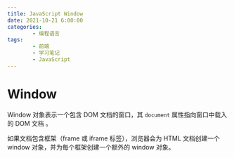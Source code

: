 ```yaml
---
title: JavaScript Window
date: 2021-10-21 6:00:00
categories:
        - 编程语言
tags:
        - 前端
        - 学习笔记
        - JavaScript
---
```


# Window

Window 对象表示一个包含 DOM 文档的窗口，其 `document` 属性指向窗口中载入的 DOM 文档 。

如果文档包含框架（frame 或 iframe 标签），浏览器会为 HTML 文档创建一个 window 对象，并为每个框架创建一个额外的 window 对象。
